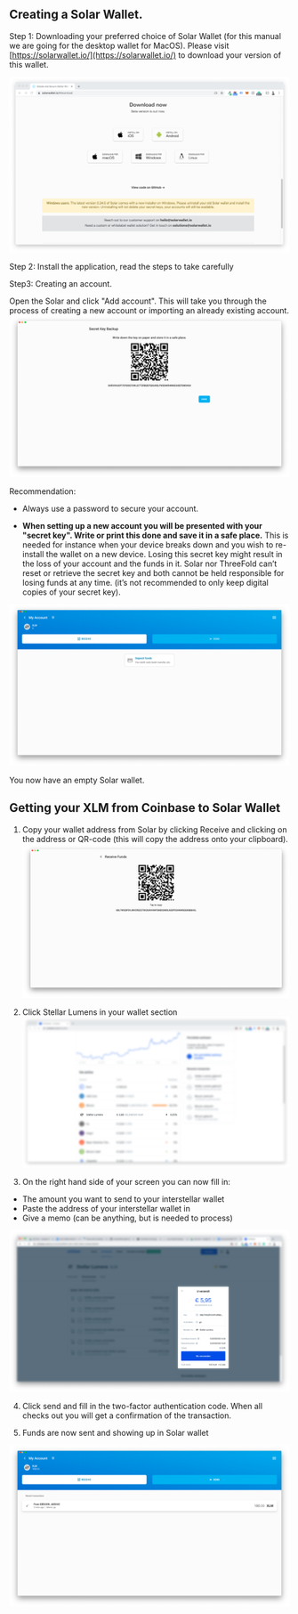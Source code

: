 ## Creating a Solar Wallet.

Step 1: Downloading your preferred choice of Solar Wallet (for this manual we are going for the desktop wallet for MacOS).  Please visit [https://solarwallet.io/](https://solarwallet.io/) to download your version of this wallet.

![image alt text](img/xlm_solar_tft_manual_image_18.png)

Step 2: Install the application, read the steps to take carefully

Step3: Creating an account.

Open the Solar and click "Add account". This will take you through the process of creating a new account or importing an already existing account.  ![image alt text](img/xlm_solar_tft_manual_image_19.png)

Recommendation:

* Always use a password to secure your account.

* **When setting up a new account you will be presented with your "secret key". Write or print this done and save it in a safe place.** This is needed for instance when your device breaks down and you wish to re-install the wallet on a new device. Losing this secret key might result in the loss of your account and the funds in it. Solar nor ThreeFold can’t reset or retrieve the secret key and both cannot be held responsible for losing funds at any time. (it’s not recommended to only keep digital copies of your secret key).

![image alt text](img/xlm_solar_tft_manual_image_20.png)

You now have an empty Solar wallet.

## Getting your XLM from Coinbase to Solar Wallet

1. Copy your wallet address from Solar by clicking Receive and clicking on the address or QR-code (this will copy the address onto your clipboard).
![image alt text](img/xlm_solar_tft_manual_image_21.png)

2. Click Stellar Lumens in your wallet section
![image alt text](img/xlm_solar_tft_manual_image_22.png)

3. On the right hand side of your screen you can now fill in:
- The amount you want to send to your interstellar wallet
- Paste the address of your interstellar wallet in
- Give a memo (can be anything, but is needed to process)

![image alt text](img/xlm_solar_tft_manual_image_23.png)

4. Click send and fill in the two-factor authentication code. When all checks out you will get a confirmation of the transaction.

5. Funds are now sent and showing up in Solar wallet

![image alt text](img/xlm_solar_tft_manual_image_24.png)
